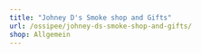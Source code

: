 ```yaml
---
title: "Johney D's Smoke shop and Gifts"
url: /ossipee/johney-ds-smoke-shop-and-gifts/
shop: Allgemein
---
```

